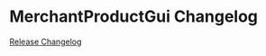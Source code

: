 # MerchantProductGui Changelog

[Release Changelog](https://github.com/spryker/merchant-product-gui/releases)
